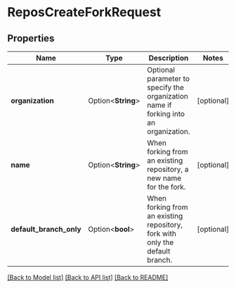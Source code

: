 # ReposCreateForkRequest

## Properties

Name | Type | Description | Notes
------------ | ------------- | ------------- | -------------
**organization** | Option<**String**> | Optional parameter to specify the organization name if forking into an organization. | [optional]
**name** | Option<**String**> | When forking from an existing repository, a new name for the fork. | [optional]
**default_branch_only** | Option<**bool**> | When forking from an existing repository, fork with only the default branch. | [optional]

[[Back to Model list]](../README.md#documentation-for-models) [[Back to API list]](../README.md#documentation-for-api-endpoints) [[Back to README]](../README.md)


